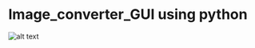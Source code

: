 # Image_converter_GUI using python
![alt text](https://www.google.com/url?sa=i&url=https%3A%2F%2Fthecleverprogrammer.com%2F2020%2F12%2F02%2Fimage-converter-gui-with-python%2F&psig=AOvVaw31iFr5KYSeG6lgt0X-YObO&ust=1633851317389000&source=images&cd=vfe&ved=0CAsQjRxqFwoTCMCyqc3ovPMCFQAAAAAdAAAAABAD)

